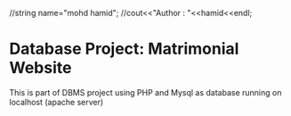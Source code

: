 //string name="mohd hamid";
//cout<<"Author : "<<hamid<<endl;
# Database Project: Matrimonial Website
This is part of DBMS project using PHP and Mysql as database running on localhost (apache server)
